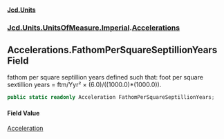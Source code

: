#### [Jcd.Units](index.md 'index')

### [Jcd.Units.UnitsOfMeasure.Imperial](Jcd.Units.UnitsOfMeasure.Imperial.md 'Jcd.Units.UnitsOfMeasure.Imperial').[Accelerations](Accelerations.md 'Jcd.Units.UnitsOfMeasure.Imperial.Accelerations')

## Accelerations.FathomPerSquareSeptillionYears Field

fathom per square septillion years defined such that: foot per square sextillion years = ftm/Yyr² ×
(6.0)/((1000.0)*(1000.0)).

```csharp
public static readonly Acceleration FathomPerSquareSeptillionYears;
```

#### Field Value

[Acceleration](Acceleration.md 'Jcd.Units.UnitTypes.Acceleration')